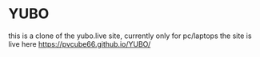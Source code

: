 # YUBO
this is a clone of the yubo.live site, currently only for pc/laptops
the site is live here https://pvcube66.github.io/YUBO/
